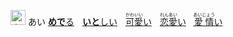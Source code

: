 </sup><kbd><img src="https://glyphwiki.org/glyph/u611b.svg" width="24" height="24" alt="宗"></kbd>
<kbd>あい</kbd>
[**めで**る]()&numsp;
[**いと**しい]()&numsp;
[<ruby>可愛<rt>かわいい</rt></ruby>い]()&numsp;
[<ruby>恋愛<rt>れんあい</rt></ruby>い]()&numsp;
[<ruby>愛情<rt>あいじょう</rt></ruby>い]()&numsp;
